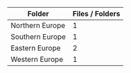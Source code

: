 | Folder          |   Files / Folders |
|-----------------|-------------------|
| Northern Europe |                 1 |
| Southern Europe |                 1 |
| Eastern Europe  |                 2 |
| Western Europe  |                 1 |